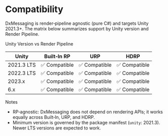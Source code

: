 # Compatibility

DxMessaging is render‑pipeline agnostic (pure C#) and targets Unity 2021.3+. The matrix below summarizes support by Unity version and Render Pipeline.

Unity Version vs Render Pipeline

| Unity | Built‑In RP | URP | HDRP |
| --- | --- | --- | --- |
| 2021.3 LTS | ✅ Compatible | ✅ Compatible | ✅ Compatible |
| 2022.3 LTS | ✅ Compatible | ✅ Compatible | ✅ Compatible |
| 2023.x | ✅ Compatible | ✅ Compatible | ✅ Compatible |
| 6.x | ✅ Compatible | ✅ Compatible | ✅ Compatible |

Notes

- RP‑agnostic: DxMessaging does not depend on rendering APIs; it works equally across Built‑In, URP, and HDRP.
- Minimum version is governed by the package manifest (`unity`: 2021.3). Newer LTS versions are expected to work.
